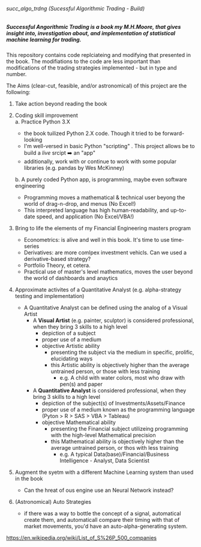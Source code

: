 ###### succ_algo_trdng (Sucessful Algorithmic Trading - Build)
##### _Successful Angorithmic Trading_ is a book my M.H.Moore, that gives insight into, investigation about, and implementation of statistical machine learning for trading.

This repository contains code replciateing and modifying that presented in the book. The modifiations to the code are less important than modifications of the trading strategies implemented - but in type and number.

The Aims (clear-cut, feasible, and/or astronomical) of this project are the following:
1. Take action beyond reading the book
2. Coding skill improvement  
   a. Practice Python 3.X
      - the book tuilized Python 2.X code. Though it tried to be forward-looking
      - I'm well-versed in basic Python "scripting" . This project allows be to build a _live_ srcipt :arrow_right: an "app"
      - additionally, work with or continue to work with some popular libraries (e.g. pandas by Wes McKinney)  
      
   b. A purely coded Python app, is programming, maybe even software engineering  
      - Programming moves a mathematical & technical user beyong the world of drag-n-drop, and menus (No Excel!)
      - This interpreted language has high human-readability, and up-to-date speed, and application (No Excel/VBA!)
3. Bring to life the elements of my Financial Engineering masters program
   - Econometrics: is alive and well in this book. It's time to use time-series
   - Derivatives: are more comlpex investment vehicls. Can we used a derivative-based strategy?
   - Portfolio Theory, et cetera.
   - Practical use of master's level mathematics, moves the user beyond the world of dashboards and anaytics
4. Approximate activites of a Quantitative Analyst (e.g. alpha-strategy testing and implementation)  
   - A Quantitative Analyst can be defined using the analog of a Visual Artist
     - A __Visual Artist__ (e.g. painter, sculptor) is considered professional, when they bring 3 skills to a high level
       - depiction of a subject
       - proper use of a medium
       - objective Artistic ability
         - presenting the subject via the medium in specific, prolific, elucidating ways
         - this Artistic ability is objectively higher than the average untrained person, or those with less training
           - e.g. A child with water colors, most who draw with pen(s) and paper
     - A __Quantitative Analyst__ is considered professional, when they bring 3 skills to a high level
       - depiction of the subject(s) of Investments/Assets/Finance
       - proper use of a medium known as the programming language (Pyton > R > SAS > VBA > Tableau)
       - objective Mathematical ability
         - presenting the Financial subject utilizeing programming with the high-level Mathematical precision
         - this Mathematical ability is objectively higher than the average untrained person, or thos with less training
           - e.g. A typical Data(base)/Financial/Business Intelligence - Analyst, Data Scientist
5. Augment the syetm with a different Machine Learning system than used in the book
   - Can the hreat of ous engine use an Neural Network instead?
6. (Astronomical) Auto Strategies
   - if there was a way to bottle the concept of a signal, automatical create them, and automaticall compare their timing with that of market movements, you'd have an auto-alpha-generating system.


https://en.wikipedia.org/wiki/List_of_S%26P_500_companies

